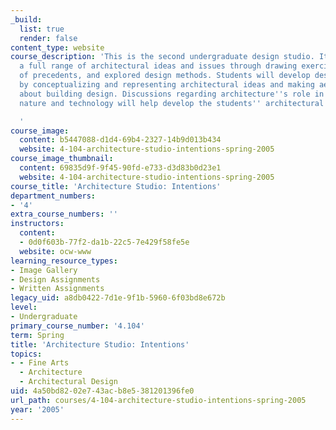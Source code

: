 ```yaml
---
_build:
  list: true
  render: false
content_type: website
course_description: 'This is the second undergraduate design studio. It introduces
  a full range of architectural ideas and issues through drawing exercises, analyses
  of precedents, and explored design methods. Students will develop design skills
  by conceptualizing and representing architectural ideas and making aesthetic judgments
  about building design. Discussions regarding architecture''s role in mediating culture,
  nature and technology will help develop the students'' architectural vocabulary.

  '
course_image:
  content: b5447088-d1d4-69b4-2327-14b9d013b434
  website: 4-104-architecture-studio-intentions-spring-2005
course_image_thumbnail:
  content: 69835d9f-9f45-90fd-e733-d3d83b0d23e1
  website: 4-104-architecture-studio-intentions-spring-2005
course_title: 'Architecture Studio: Intentions'
department_numbers:
- '4'
extra_course_numbers: ''
instructors:
  content:
  - 0d0f603b-77f2-da1b-22c5-7e429f58fe5e
  website: ocw-www
learning_resource_types:
- Image Gallery
- Design Assignments
- Written Assignments
legacy_uid: a8db0422-7d1e-9f1b-5960-6f03bd8e672b
level:
- Undergraduate
primary_course_number: '4.104'
term: Spring
title: 'Architecture Studio: Intentions'
topics:
- - Fine Arts
  - Architecture
  - Architectural Design
uid: 4a50bd82-02e7-43ac-b8e5-381201396fe0
url_path: courses/4-104-architecture-studio-intentions-spring-2005
year: '2005'
---
```

